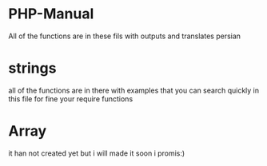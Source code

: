 # PHP-Manual
All of the functions are in these fils with outputs and translates persian

# strings
all of the functions are in there with examples that you can search quickly in this file for fine your require functions

# Array
it han not created yet but i will made it soon
i promis:)
